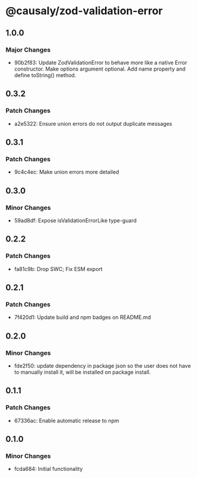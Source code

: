 # @causaly/zod-validation-error

## 1.0.0

### Major Changes

- 90b2f83: Update ZodValidationError to behave more like a native Error constructor. Make options argument optional. Add name property and define toString() method.

## 0.3.2

### Patch Changes

- a2e5322: Ensure union errors do not output duplicate messages

## 0.3.1

### Patch Changes

- 9c4c4ec: Make union errors more detailed

## 0.3.0

### Minor Changes

- 59ad8df: Expose isValidationErrorLike type-guard

## 0.2.2

### Patch Changes

- fa81c9b: Drop SWC; Fix ESM export

## 0.2.1

### Patch Changes

- 7f420d1: Update build and npm badges on README.md

## 0.2.0

### Minor Changes

- fde2f50: update dependency in package json so the user does not have to manually install it, will be installed on package install.

## 0.1.1

### Patch Changes

- 67336ac: Enable automatic release to npm

## 0.1.0

### Minor Changes

- fcda684: Initial functionality
